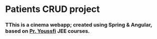 # Patients CRUD project
### TThis is a cinema webapp; created using Spring & Angular, based on [Pr. Youssfi](https://www.youtube.com/user/mohamedYoussfi/videos) JEE courses.
